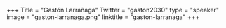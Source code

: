 +++
Title = "Gastón Larrañaga"
Twitter = "gaston2030"
type = "speaker"
image = "gaston-larranaga.png"
linktitle = "gaston-larranaga"
+++